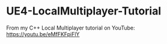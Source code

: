 # UE4-LocalMultiplayer-Tutorial
From my C++ Local Multiplayer tutorial on YouTube: https://youtu.be/eMfFKFpiFlY
